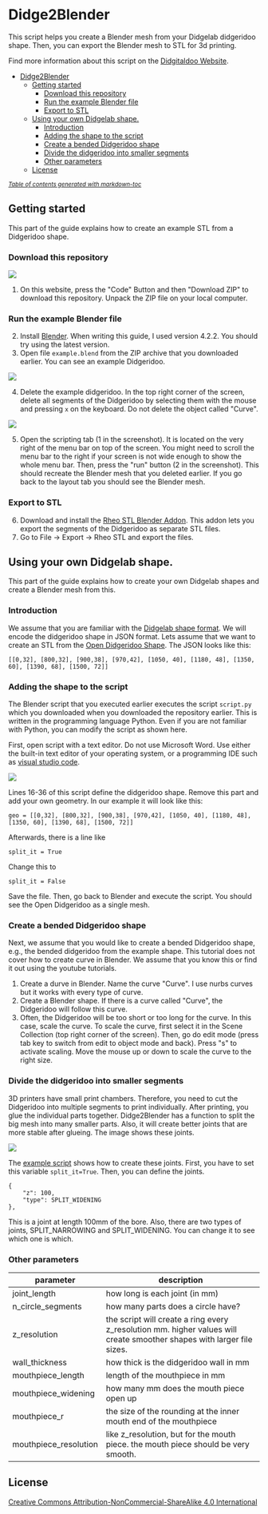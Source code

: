# Didge2Blender

This script helps you create a Blender mesh from your Didgelab didgeridoo shape. Then, you can export the Blender mesh to STL for 3d printing.

Find more information about this script on the [Didgitaldoo Website](https://didgitaldoo.github.io/).

- [Didge2Blender](#didge2blender)
  * [Getting started](#getting-started)
    + [Download this repository](#download-this-repository)
    + [Run the example Blender file](#run-the-example-blender-file)
    + [Export to STL](#export-to-stl)
  * [Using your own Didgelab shape.](#using-your-own-didgelab-shape)
    + [Introduction](#introduction)
    + [Adding the shape to the script](#adding-the-shape-to-the-script)
    + [Create a bended Didgeridoo shape](#create-a-bended-didgeridoo-shape)
    + [Divide the didgeridoo into smaller segments](#divide-the-didgeridoo-into-smaller-segments)
    + [Other parameters](#other-parameters)
  * [License](#license)

<small><i><a href='http://ecotrust-canada.github.io/markdown-toc/'>Table of contents generated with markdown-toc</a></i></small>

## Getting started

This part of the guide explains how to create an example STL from a Didgeridoo shape.

### Download this repository

<img src="images/tutorial1.png" />

1. On this website, press the "Code" Button and then "Download ZIP" to download this repository. Unpack the ZIP file on your local computer.

### Run the example Blender file

2. Install [Blender](https://www.blender.org/). When writing this guide, I used version 4.2.2. You should try using the latest version.
3. Open file `example.blend` from the ZIP archive that you downloaded earlier. You can see an example Didgeridoo.

<img src="images/tutorial2.png" />

4. Delete the example didgeridoo. In the top right corner of the screen, delete all segments of the Didgeridoo by selecting them with the mouse and pressing `x` on the keyboard. Do not delete the object called "Curve".

<img src="images/tutorial2.png" />

5. Open the scripting tab (1 in the screenshot). It is located on the very right of the menu bar on top of the screen. You might need to scroll the menu bar to the right if your screen is not wide enough to show the whole menu bar. Then, press the "run" button (2 in the screenshot). This should recreate the Blender mesh that you deleted earlier. If you go back to the layout tab you should see the Blender mesh.

### Export to STL

6. Download and install the [Rheo STL Blender Addon](https://rheologic.net/articles/blender-object-export-separate-stl/). This addon lets you export the segments of the Didgeridoo as separate STL files.
7. Go to File -> Export -> Rheo STL and export the files.

## Using your own Didgelab shape.

This part of the guide explains how to create your own Didgelab shapes and create a Blender mesh from this. 

### Introduction

We assume that you are familiar with the [Didgelab shape format](https://didgitaldoo.github.io/2025/04/19/explain-didgelab-shape-format.html). We will encode the didgeridoo shape in JSON format. Lets assume that we want to create an STL from the [Open Didgeridoo Shape](https://www.windproject.it/open-didgeridoo/). The JSON looks like this:

```
[[0,32], [800,32], [900,38], [970,42], [1050, 40], [1180, 48], [1350, 60], [1390, 68], [1500, 72]]
```

### Adding the shape to the script

The Blender script that you executed earlier executes the script `script.py` which you downloaded when you downloaded the repository earlier. This is written in the programming language Python. Even if you are not familiar with Python, you can modify the script as shown here. 

First, open script with a text editor. Do not use Microsoft Word. Use either the built-in text editor of your operating system, or a programming IDE such as [visual studio code](https://code.visualstudio.com/).

<img src="images/source_1.png" />

Lines 16-36 of this script define the didgeridoo shape. Remove this part and add your own geometry. In our example it will look like this:

```
geo = [[0,32], [800,32], [900,38], [970,42], [1050, 40], [1180, 48], [1350, 60], [1390, 68], [1500, 72]]
```

Afterwards, there is a line like 

```
split_it = True
```

Change this to 

```
split_it = False
```

Save the file. Then, go back to Blender and execute the script. You should see the Open Didgeridoo as a single mesh.

### Create a bended Didgeridoo shape

Next, we assume that you would like to create a bended Didgeridoo shape, e.g., the bended didgeridoo from the example shape. This tutorial does not cover how to create curve in Blender. We assume that you know this or find it out using the youtube tutorials.

1) Create a durve in Blender. Name the curve "Curve". I use nurbs curves but it works with every type of curve. 
2) Create a Blender shape. If there is a curve called "Curve", the Didgeridoo will follow this curve.
3) Often, the Didgeridoo will be too short or too long for the curve. In this case, scale the curve. To scale the curve, first select it in the Scene Collection (top right corner of the screen). Then, go do edit mode (press tab key to switch from edit to object mode and back). Press "s" to activate scaling. Move the mouse up or down to scale the curve to the right size.

### Divide the didgeridoo into smaller segments

3D printers have small print chambers. Therefore, you need to cut the Didgeridoo into multiple segments to print individually. After printing, you glue the individual parts together. Didge2Blender has a function to split the big mesh into many smaller parts. Also, it will create better joints that are more stable after glueing. The image shows these joints.

<img src="images/joints.png" />

The [example script](blob/main/script.py#L42-L103) shows how to create these joints. First, you have to set this variable `split_it=True`. Then, you can define the joints.

```
{
    "z": 100,
    "type": SPLIT_WIDENING
},
```

This is a joint at length 100mm of the bore. Also, there are two types of joints, SPLIT_NARROWING and SPLIT_WIDENING. You can change it to see which one is which.

### Other parameters

| parameter             | description                                                                                                             |
|-----------------------|-------------------------------------------------------------------------------------------------------------------------|
| joint_length          | how long is each joint (in mm)                                                                                          |
| n_circle_segments     | how many parts does a circle have?                                                                                      |
| z_resolution          | the script will create a ring every z_resolution mm. higher values will create smoother shapes with larger file sizes.  |
| wall_thickness        | how thick is the didgeridoo wall in mm                                                                                  |
| mouthpiece_length     | length of the mouthpiece in mm                                                                                          |
| mouthpiece_widening   | how many mm does the mouth piece open up                                                                                |
| mouthpiece_r          | the size of the rounding at the inner mouth end of the mouthpiece                                                       |
| mouthpiece_resolution | like z_resolution, but for the mouth piece. the mouth piece should be very smooth.                                      |

## License

[Creative Commons Attribution-NonCommercial-ShareAlike 4.0 International](https://creativecommons.org/licenses/by-nc-sa/4.0/deed.en)